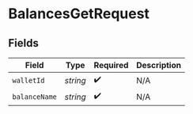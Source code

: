 # BalancesGetRequest


## Fields

| Field              | Type               | Required           | Description        |
| ------------------ | ------------------ | ------------------ | ------------------ |
| `walletId`         | *string*           | :heavy_check_mark: | N/A                |
| `balanceName`      | *string*           | :heavy_check_mark: | N/A                |